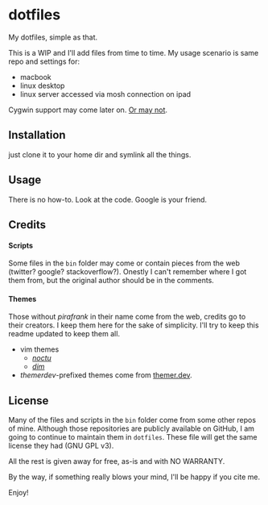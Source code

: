 # dotfiles

My dotfiles, simple as that.

This is a WIP and I'll add files from time to time. My usage scenario is same repo and settings for:

- macbook
- linux desktop
- linux server accessed via mosh connection on ipad

Cygwin support may come later on. [Or may not](https://docs.microsoft.com/en-us/windows/wsl/install-win10).

## Installation

just clone it to your home dir and symlink all the things.

## Usage

There is no how-to. Look at the code. Google is your friend.

## Credits

#### Scripts

Some files in the `bin` folder may come or contain pieces from the web (twitter? google? stackoverflow?). Onestly I can't remember where I got them from, but the original author should be in the comments.

#### Themes

Those without *pirafrank* in their name come from the web, credits go to their creators. I keep them here for the sake of simplicity. I'll try to keep this readme updated to keep them all.

- vim themes
  - [*noctu*](https://github.com/noahfrederick/vim-noctu)
  - [*dim*](https://github.com/jeffkreeftmeijer/vim-dim)
- *themerdev*-prefixed themes come from [themer.dev](https://themer.dev/).

## License

Many of the files and scripts in the `bin` folder come from some other repos of mine. Although those repositories are publicly available on GitHub, I am going to continue to maintain them in `dotfiles`. These file will get the same license they had (GNU GPL v3).

All the rest is given away for free, as-is and with NO WARRANTY. 

By the way, if something really blows your mind, I'll be happy if you cite me.

Enjoy!

